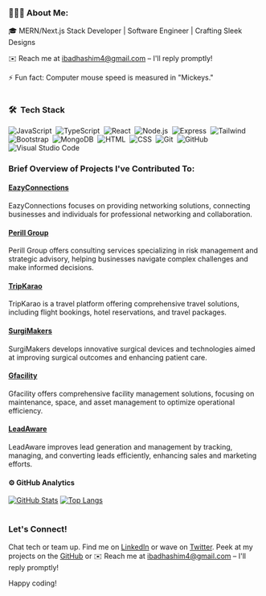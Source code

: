 ### 👨🏻‍💻 About Me:
🎓 MERN/Next.js Stack Developer | Software Engineer | Crafting Sleek Designs

✉️ Reach me at ibadhashim4@gmail.com – I'll reply promptly!

⚡ Fun fact: Computer mouse speed is measured in "Mickeys."
#  

### 🛠 &nbsp;Tech Stack

![JavaScript](https://img.shields.io/badge/-JavaScript-05122A?style=flat&logo=javascript)&nbsp;
![TypeScript](https://img.shields.io/badge/-TypeScript-05122A?style=flat&logo=typescript)&nbsp;
![React](https://img.shields.io/badge/-React-05122A?style=flat&logo=react)&nbsp;
![Node.js](https://img.shields.io/badge/-Node.js-05122A?style=flat&logo=node.js)&nbsp;
![Express](https://img.shields.io/badge/-Express-05122A?style=flat&logo=express)&nbsp;
![Tailwind](https://img.shields.io/badge/-Tailwind-05122A?style=flat&logo=tailwind-css)&nbsp;
![Bootstrap](https://img.shields.io/badge/-Bootstrap-05122A?style=flat&logo=bootstrap&logoColor=563D7C)&nbsp;
![MongoDB](https://img.shields.io/badge/-MongoDB-05122A?style=flat&logo=mongodb)&nbsp;
![HTML](https://img.shields.io/badge/-HTML-05122A?style=flat&logo=HTML5)&nbsp;
![CSS](https://img.shields.io/badge/-CSS-05122A?style=flat&logo=CSS3&logoColor=1572B6)&nbsp;
![Git](https://img.shields.io/badge/-Git-05122A?style=flat&logo=git)&nbsp;
![GitHub](https://img.shields.io/badge/-GitHub-05122A?style=flat&logo=github)&nbsp;
![Visual Studio Code](https://img.shields.io/badge/-Visual%20Studio%20Code-05122A?style=flat&logo=visual-studio-code&logoColor=007ACC)&nbsp;

### Brief Overview of Projects I've Contributed To:

#### 

#### [EazyConnections](https://www.eazyconnections.com/) 
EazyConnections focuses on providing networking solutions, connecting businesses and individuals for professional networking and collaboration.
 
#### [Perill Group](https://perill-group.vercel.app/)
Perill Group offers consulting services specializing in risk management and strategic advisory, helping businesses navigate complex challenges and make informed decisions.

#### [TripKarao](https://www.tripkarao.pk/)
TripKarao is a travel platform offering comprehensive travel solutions, including flight bookings, hotel reservations, and travel packages.

#### [SurgiMakers](https://www.surgimakers.com/)
SurgiMakers develops innovative surgical devices and technologies aimed at improving surgical outcomes and enhancing patient care.
 
#### [Gfacility](https://gfacility.com/)
Gfacility offers comprehensive facility management solutions, focusing on maintenance, space, and asset management to optimize operational efficiency.

#### [LeadAware](https://www.leadaware.co/)
LeadAware improves lead generation and management by tracking, managing, and converting leads efficiently, enhancing sales and marketing efforts.

 


#### ⚙️ GitHub Analytics

[![GitHub Stats](https://github-readme-stats.vercel.app/api?username=IbadRehman360&theme=noctis_minimus&show_icons=true&count_private=true)](https://github.com/IbadRehman360/github-readme-stats)
[![Top Langs](https://github-readme-stats.vercel.app/api/top-langs/?username=IbadRehman360&layout=compact&langs_count=8&card_width=320&theme=noctis_minimus)](https://github.com/IbadRehman360/convoychat)


# 
### Let's Connect!

Chat tech or team up. Find me on [LinkedIn](https://www.linkedin.com/in/valorant-account-730321241/) or wave on [Twitter](https://twitter.com/ibad_dev). Peek at my projects on the [GitHub](https://github.com/ibadhashim) or ✉️ Reach me at ibadhashim4@gmail.com – I'll reply promptly!


Happy coding!

